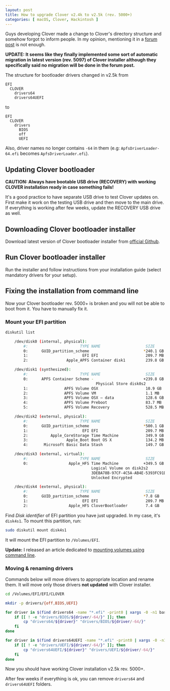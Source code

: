 ```yaml
---
layout: post
title: How to upgrade Clover v2.4k to v2.5k (rev. 5000+)
categories: [ macOS, Clover, Hackintosh ]
---
```


Guys developing Clover made a change to Clover's directory structure and somehow forgot to inform people. In my opinion, mentioning it in a [forum post](https://www.insanelymac.com/forum/topic/304530-clover-change-explanations/?do=findComment&comment=2681356) is not enough.

**UPDATE: It seems like they finally implemented some sort of automatic migration in latest version (rev. 5097) of Clover installer although they specifically said no migration will be done in the forum post.**

The structure for bootloader drivers changed in v2.5k from

```
EFI
  CLOVER
    drivers64
    drivers64UEFI
```

to

```
EFI
  CLOVER
    drivers
      BIOS
      off
      UEFI
```

Also, driver names no longer contains `-64` in them (e.g: `ApfsDriverLoader-64.efi` becomes `ApfsDriverLoader.efi`).

## Updating Clover bootloader

**CAUTION: Always have bootable USB drive (RECOVERY) with working CLOVER installation ready in case something fails!**

It's a good practice to have separate USB drive to test Clover updates on. First make it work on the testing USB drive and then move to the main drive. If everything is working after few weeks, update the RECOVERY USB drive as well.

## Downloading Clover bootloader installer

Download latest version of Clover bootloader installer from [official Github](https://github.com/CloverHackyColor/CloverBootloader/releases).

## Run Clover bootloader installer

Run the installer and follow instructions from your installation guide (select mandatory drivers for your setup).

## Fixing the installation from command line

Now your Clover bootloader rev. 5000+ is broken and you will not be able to boot from it. You have to manually fix it.

### Mount your EFI partition

```bash
diskutil list

    /dev/disk0 (internal, physical):
        #:                       TYPE NAME                    SIZE       IDENTIFIER
        0:      GUID_partition_scheme                        *240.1 GB   disk0
        1:                        EFI EFI                     209.7 MB   disk0s1
        2:                 Apple_APFS Container disk1         239.8 GB   disk0s2

    /dev/disk1 (synthesized):
        #:                       TYPE NAME                    SIZE       IDENTIFIER
        0:      APFS Container Scheme -                      +239.8 GB   disk1
                                        Physical Store disk0s2
        1:                APFS Volume OSX                     10.9 GB    disk1s1
        2:                APFS Volume VM                      1.1 MB     disk1s2
        3:                APFS Volume OSX – data              128.6 GB   disk1s3
        4:                APFS Volume Preboot                 83.7 MB    disk1s4
        5:                APFS Volume Recovery                528.5 MB   disk1s5

    /dev/disk2 (external, physical):
        #:                       TYPE NAME                    SIZE       IDENTIFIER
        0:      GUID_partition_scheme                        *500.1 GB   disk2
        1:                        EFI EFI                     209.7 MB   disk2s1
        2:          Apple_CoreStorage Time Machine            349.9 GB   disk2s2
        3:                 Apple_Boot Boot OS X               134.2 MB   disk2s3
        4:       Microsoft Basic Data Stash                   149.7 GB   disk2s4

    /dev/disk3 (external, virtual):
        #:                       TYPE NAME                    SIZE       IDENTIFIER
        0:                  Apple_HFS Time Machine           +349.5 GB   disk3
                                      Logical Volume on disk2s2
                                      3DEBA78B-97CF-4C5A-AB4E-5393FC91D142
                                      Unlocked Encrypted

    /dev/disk4 (external, physical):
        #:                       TYPE NAME                    SIZE       IDENTIFIER
        0:      GUID_partition_scheme                        *7.8 GB     disk4
        1:                        EFI EFI                     209.7 MB   disk4s1
        2:                  Apple_HFS CloverBootloader        7.4 GB     disk4s2
```

Find _Disk identifier_ of EFI partition you have just upgraded. In my case, it's `disk4s1`. To mount this partition, run:

```bash
sudo diskutil mount disk4s1
```

It will mount the EFI partition to `/Volumes/EFI`.

**Update:** I released an article dedicated to [mounting volumes using command line](/how-to-mount-efi-from-command-line-terminal/).

### Moving & renaming drivers

Commands below will move drivers to appropriate location and rename them. It will move only those drivers **not updated** with Clover installer.

```bash
cd /Volumes/EFI/EFI/CLOVER

mkdir -p drivers/{off,BIOS,UEFI}

for driver in $(find drivers64 -name "*.efi" -print0 | xargs -0 -n1 basename); do
    if [[ ! -e "drivers/BIOS/${driver/-64/}" ]]; then
        cp "drivers64/${driver}" "drivers/BIOS/${driver/-64/}"
    fi
done

for driver in $(find drivers64UEFI -name "*.efi" -print0 | xargs -0 -n1 basename); do
    if [[ ! -e "drivers/UEFI/${driver/-64/}" ]]; then
        cp "drivers64UEFI/${driver}" "drivers/UEFI/${driver/-64/}"
    fi
done
```

Now you should have working Clover installation v2.5k rev. 5000+.

After few weeks if everything is ok, you can remove `drivers64` and `drivers64UEFI` folders.
